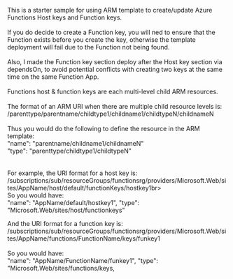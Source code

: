 This is a starter sample for using ARM template to create/update Azure Functions Host keys and Function keys.<br><br>
If you do decide to create a Function key, you will ned to ensure that the Function exists before you create the key, otherwise the template deployment will fail due to the Function not being found.<br><br>
Also, I made the Function key section deploy after the Host key section via dependsOn, to avoid potential conflicts with creating two keys at the same time on the same Function App.<br><br>
Functions host & function keys are each multi-level child ARM resources.<br><br>
The format of an ARM URI when there are multiple child resource levels is:<br>
/parenttype/parentname/childtype1/childname1/childtypeN/childnameN<br><br>
Thus you would do the following to define the resource in the ARM template:<br>
"name": "parentname/childname1/childnameN"<br>
"type": "parenttype/childtype1/childtypeN"<br>
<br><br>
For example, the URI format for a host key is:<br> /subscriptions/sub/resourceGroups/functionsrg/providers/Microsoft.Web/sites/AppName/host/default/functionKeys/hostkey1br><br>
So you would have:<br>
"name": "AppName/default/hostkey1",
"type": "Microsoft.Web/sites/host/functionkeys"

And the URI format for a function key is:<br> /subscriptions/sub/resourceGroups/functionsrg/providers/Microsoft.Web/sites/AppName/functions/FunctionName/keys/funkey1<br><br>
So you would have:<br>
"name": "AppName/FunctionName/funkey1",
"type": "Microsoft.Web/sites/functions/keys,

 





